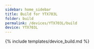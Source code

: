 ```yaml
---
sidebar: home_sidebar
title: Build for YTX703L
folder: build
permalink: /devices/YTX703L/build
device: YTX703L
---
```

{% include templates/device_build.md %}
